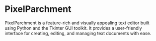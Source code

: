 # PixelParchment
PixelParchment is a feature-rich and visually appealing text editor built using Python and the Tkinter GUI toolkit. It provides a user-friendly interface for creating, editing, and managing text documents with ease.
